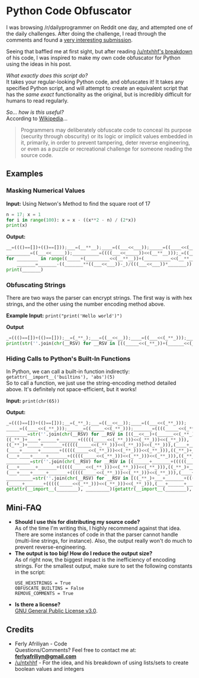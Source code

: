 # Python Code Obfuscator
I was browsing /r/dailyprogrammer on Reddit one day, and attempted one of the daily challenges. After doing the challenge, I read through the comments and found a [very interesting submission](https://www.reddit.com/r/dailyprogrammer/comments/2ao99p/7142014_challenge_171_easy_hex_to_8x8_bitmap/cixkjuu/).

Seeing that baffled me at first sight, but after reading [/u/ntxhhf's breakdown](https://www.reddit.com/r/dailyprogrammer/comments/2ao99p/7142014_challenge_171_easy_hex_to_8x8_bitmap/ciza4c9/) of his code, I was inspired to make my own code obfuscator for Python using the ideas in his post.

*What exactly does this script do?*  
It takes your regular-looking Python code, and obfuscates it! It takes any specified Python script, and will attempt to create an equivalent script that has the *same exact* functionality as the original, but is incredibly difficult for humans to read regularly.

*So... how is this useful?*  
According to [Wikipedia](https://en.wikipedia.org/wiki/Obfuscation_(software))...
> Programmers may deliberately obfuscate code to conceal its purpose (security through obscurity) or its logic or implicit values embedded in it, primarily, in order to prevent tampering, deter reverse engineering, or even as a puzzle or recreational challenge for someone reading the source code.

## Examples

### Masking Numerical Values

**Input:** Using Netwon's Method to find the square root of 17
```python
n = 17; x = 1
for i in range(100): x = x - ((x**2 - n) / (2*x))
print(x)
```
**Output:**
```python
__=((()==[])+(()==[]));___=(__**__);____=((___<<___));_____=((____<<(__**__)));______=((_____<<(__**__)));
_________=((___<<_____));__________=((((___<<_____))<<(__**__)));_=((__**__)+(______<<(__**__)));_______=(__**__)
for ________ in range((_____+(_________<<(__**__))+(__________<<(__**__)))):
    _______=_______-((_______**((___<<___))-_)/(((___<<___))*_______))
print(_______)
```

### Obfuscating Strings
There are two ways the parser can encrypt strings. The first way is with hex strings, and the other using the number encoding method above.

**Example Input:** `print("print('Hello world')")`

**Output**
```python
_=((()==[])+(()==[]));__=(_**_);___=((__<<__));____=((___<<(_**_)));_____=((____<<(_**_)));______=((__<<____));_______=((((__<<____))<<(_**_)));________=str(''.join(chr(__RSV) for __RSV in [((_____<<(_**_))+(______<<(_**_))+(_______<<(_**_))),(___+______+_______+(((((__<<____))<<(_**_)))<<(_**_))),((_**_)+_____+_______+(((((__<<____))<<(_**_)))<<(_**_))),(___+____+_____+_______+(((((__<<____))<<(_**_)))<<(_**_))),(____+______+_______+(((((__<<____))<<(_**_)))<<(_**_))),(_____+_______),((_**_)+___+____+_______),(_____+(((((__<<____))<<(_**_)))<<(_**_))),((_**_)+____+_______+(((((__<<____))<<(_**_)))<<(_**_))),(____+_____+_______+(((((__<<____))<<(_**_)))<<(_**_))),(____+_____+_______+(((((__<<____))<<(_**_)))<<(_**_))),((_**_)+___+____+_____+_______+(((((__<<____))<<(_**_)))<<(_**_))),((((__<<____))<<(_**_))),((_**_)+___+____+______+_______+(((((__<<____))<<(_**_)))<<(_**_))),((_**_)+___+____+_____+_______+(((((__<<____))<<(_**_)))<<(_**_))),(___+______+_______+(((((__<<____))<<(_**_)))<<(_**_))),(____+_____+_______+(((((__<<____))<<(_**_)))<<(_**_))),(____+_______+(((((__<<____))<<(_**_)))<<(_**_))),((_**_)+___+____+_______),((_**_)+_____+_______)]))
print(str(''.join(chr(__RSV) for __RSV in [((_____<<(_**_))+(______<<(_**_))+(_______<<(_**_))),(___+______+_______+(((((__<<____))<<(_**_)))<<(_**_))),((_**_)+_____+_______+(((((__<<____))<<(_**_)))<<(_**_))),(___+____+_____+_______+(((((__<<____))<<(_**_)))<<(_**_))),(____+______+_______+(((((__<<____))<<(_**_)))<<(_**_))),(_____+_______),((_**_)+___+____+_______),(_____+(((((__<<____))<<(_**_)))<<(_**_))),((_**_)+____+_______+(((((__<<____))<<(_**_)))<<(_**_))),(____+_____+_______+(((((__<<____))<<(_**_)))<<(_**_))),(____+_____+_______+(((((__<<____))<<(_**_)))<<(_**_))),((_**_)+___+____+_____+_______+(((((__<<____))<<(_**_)))<<(_**_))),((((__<<____))<<(_**_))),((_**_)+___+____+______+_______+(((((__<<____))<<(_**_)))<<(_**_))),((_**_)+___+____+_____+_______+(((((__<<____))<<(_**_)))<<(_**_))),(___+______+_______+(((((__<<____))<<(_**_)))<<(_**_))),(____+_____+_______+(((((__<<____))<<(_**_)))<<(_**_))),(____+_______+(((((__<<____))<<(_**_)))<<(_**_))),((_**_)+___+____+_______),((_**_)+_____+_______)])))

```

### Hiding Calls to Python's Built-In Functions
In Python, we can call a built-in function indirectly: `getattr(__import__('builtins'), 'abs')(5)`  
So to call a function, we just use the string-encoding method detailed above. It's definitely not space-efficient, but it works!

**Input:** `print(chr(65))`  

**Output:**
```python
_=((()==[])+(()==[]));__=(_**_);___=((__<<__));____=((___<<(_**_)));
_____=((____<<(_**_)));______=((_____<<(_**_)));_______=((((_____<<(_**_)))<<(_**_)));
________=str(''.join(chr(__RSV) for __RSV in [((__<<__)+(______<<(_**_))+(_______<<(_**_))),
((_**_)+____+______+_______+(((((_____<<(_**_)))<<(_**_)))<<(_**_))),
((_**_)+_____+_______+(((((_____<<(_**_)))<<(_**_)))<<(_**_))),(____+_____+_______+(((((_____<<(_**_)))<<(_**_)))<<(_**_))),
(____+______+_______+(((((_____<<(_**_)))<<(_**_)))<<(_**_))),((_**_)+_____+_______+(((((_____<<(_**_)))<<(_**_)))<<(_**_))),
(___+____+_____+_______+(((((_____<<(_**_)))<<(_**_)))<<(_**_))),((_**_)+___+______+_______+(((((_____<<(_**_)))<<(_**_)))<<(_**_)))]));
_________=str(''.join(chr(__RSV) for __RSV in [(______+_______+(((((_____<<(_**_)))<<(_**_)))<<(_**_))),
(___+______+_______+(((((_____<<(_**_)))<<(_**_)))<<(_**_))),((_**_)+_____+_______+(((((_____<<(_**_)))<<(_**_)))<<(_**_))),
(___+____+_____+_______+(((((_____<<(_**_)))<<(_**_)))<<(_**_))),(____+______+_______+(((((_____<<(_**_)))<<(_**_)))<<(_**_)))]));
__________=str(''.join(chr(__RSV) for __RSV in [((_**_)+___+_______+(((((_____<<(_**_)))<<(_**_)))<<(_**_))),
(_____+_______+(((((_____<<(_**_)))<<(_**_)))<<(_**_))),(___+______+_______+(((((_____<<(_**_)))<<(_**_)))<<(_**_)))]))
getattr(__import__(________), _________)(getattr(__import__(________), __________)(((_**_)+(((((_____<<(_**_)))<<(_**_)))<<(_**_)))))
```

## Mini-FAQ
* **Should I use this for distributing my source code?**  
As of the time I'm writing this, I highly recommend against that idea. There are some instances of code in that the parser cannot handle (multi-line strings, for instance). Also, the output really won't do much to prevent reverse-engineering.
* **The output is too big! How do I reduce the output size?**  
As of right now, the biggest impact is the inefficiency of encoding strings. For the smallest output, make sure to set the following constants in the script:
   ```
   USE_HEXSTRINGS = True
   OBFUSCATE_BUILTINS = False
   REMOVE_COMMENTS = True
   ```
* **Is there a license?**  
[GNU General Public License v3.0](https://choosealicense.com/licenses/gpl-3.0/).

## Credits
* Ferly Afriliyan - Code  
    Questions/Comments? Feel free to contact me at: **ferlyafriliyn@gmail.com**
* [/u/ntxhhf](https://www.reddit.com/r/dailyprogrammer/comments/2ao99p/7142014_challenge_171_easy_hex_to_8x8_bitmap/ciza4c9/) - For the idea, and his breakdown of using lists/sets to create boolean values and integers